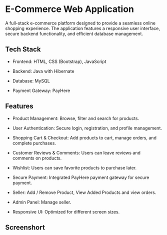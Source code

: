 # E-Commerce Web Application

A full-stack e-commerce platform designed to provide a seamless online shopping experience. The application features a responsive user interface, secure backend functionality, and efficient database management.

## Tech Stack

* Frontend: HTML, CSS (Bootstrap), JavaScript

* Backend: Java with Hibernate

* Database: MySQL

* Payment Gateway: PayHere

## Features

* Product Management: Browse, filter and search for products.

* User Authentication: Secure login, registration, and profile management.

* Shopping Cart & Checkout: Add products to cart, manage orders, and complete purchases.

* Customer Reviews & Comments: Users can leave reviews and comments on products.

* Wishlist: Users can save favorite products to purchase later.

* Secure Payment: Integrated PayHere payment gateway for secure payment.
  
* Seller: Add / Remove Product, View Added Products and view orders. 

* Admin Panel: Manage seller.

* Responsive UI: Optimized for different screen sizes.

## Screenshort 

